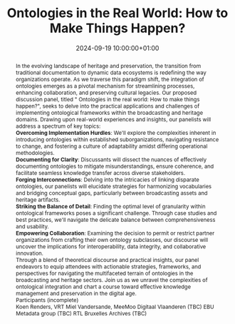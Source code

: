 ---
abstract: 'In the evolving landscape of heritage and preservation, the transition
  from traditional documentation to dynamic data ecosystems is redefining the way
  organizations operate. As we traverse this paradigm shift, the integration of ontologies
  emerges as a pivotal mechanism for streamlining processes, enhancing collaboration,
  and preserving cultural legacies.

  Our proposed discussion panel, titled " Ontologies in the real world: How to make
  things happen?", seeks to delve into the practical applications and challenges of
  implementing ontological frameworks within the broadcasting and heritage domains.
  Drawing upon real-world experiences and insights, our panelists will address a spectrum
  of key topics:


  **Overcoming Implementation Hurdles**: We''ll explore the complexities inherent
  in introducing ontologies within established suborganizations, navigating resistance
  to change, and fostering a culture of adaptability amidst differing operational
  methodologies.


  **Documenting for Clarity**: Discussants will dissect the nuances of effectively
  documenting ontologies to mitigate misunderstandings, ensure coherence, and facilitate
  seamless knowledge transfer across diverse stakeholders.


  **Forging Interconnections**: Delving into the intricacies of linking disparate
  ontologies, our panelists will elucidate strategies for harmonizing vocabularies
  and bridging conceptual gaps, particularly between broadcasting assets and heritage
  artifacts.


  **Striking the Balance of Detail**: Finding the optimal level of granularity within
  ontological frameworks poses a significant challenge. Through case studies and best
  practices, we''ll navigate the delicate balance between comprehensiveness and usability.


  **Empowering Collaboration**: Examining the decision to permit or restrict partner
  organizations from crafting their own ontology subclasses, our discourse will uncover
  the implications for interoperability, data integrity, and collaborative innovation.


  Through a blend of theoretical discourse and practical insights, our panel endeavors
  to equip attendees with actionable strategies, frameworks, and perspectives for
  navigating the multifaceted terrain of ontologies in the broadcasting and heritage
  sectors. Join us as we unravel the complexities of ontological integration and chart
  a course toward effective knowledge management and preservation in the digital age.


  Participants (incomplete)


  Koen Renders, VRT

  Miel Vandersande, MeeMoo

  Digitaal Vlaanderen (TBC)

  EBU Metadata group (TBC)

  RTL Bruxelles Archives (TBC)'
creators:
- Koen Renders
- ' Miel Vandersande'
date: 2024-09-19 10:00:00+01:00
document_url: ''
grand_parent: iPRES
institutions: []
keywords:
- metadata standards and implementation
- from document to data
landing_page_url: ''
language: eng
layout: publication
license: Creative Commons Zero (CC0-1.0)
notes_url: https://docs.google.com/document/d/12_MF7D85u1yC3Y7JLYpOF9-7_bC1FnLc0EMaAUWt5Uc/edit#heading=h.aar4tupij1po
parent: iPRES 2024
publication_type: birds of a feather
size: null
slides_url: ''
source_name: iPRES
stream_url: ''
title: 'Ontologies in the Real World: How to Make Things Happen?'
year: 2024
---